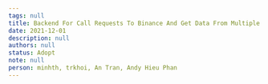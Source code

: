```yaml
---
tags: null
title: Backend For Call Requests To Binance And Get Data From Multiple Platforms
date: 2021-12-01
description: null
authors: null
status: Adopt
note: null
person: minhth, trkhoi, An Tran, Andy Hieu Phan
---
```


